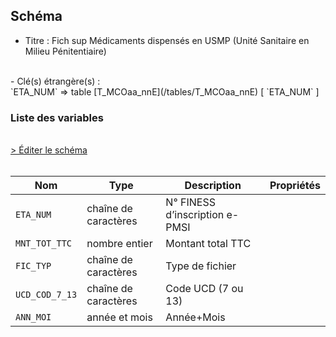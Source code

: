 ## Schéma

- Titre : Fich sup Médicaments dispensés en USMP (Unité Sanitaire en Milieu Pénitentiaire)
<br />
- Clé(s) étrangère(s) : <br />
`ETA_NUM` => table [T_MCOaa_nnE](/tables/T_MCOaa_nnE) [ `ETA_NUM` ]<br />

### Liste des variables
<br />
<div>
    <a href="https://gitlab.com/healthdatahub/schema-snds/edit/master/schemas/PMSI/PMSI%20MCO/T_MCOaa_nnSUP_USMP.json"  
    arget="_blank" rel="noopener noreferrer">> Éditer le schéma</a>
    <OutboundLink />
</div>
<br />

Nom|Type|Description|Propriétés
-|-|-|-
`ETA_NUM`|chaîne de caractères|N° FINESS d’inscription e-PMSI||
`MNT_TOT_TTC`|nombre entier|Montant total TTC||
`FIC_TYP`|chaîne de caractères|Type de fichier||
`UCD_COD_7_13`|chaîne de caractères|Code UCD (7 ou 13)||
`ANN_MOI`|année et mois|Année+Mois||

